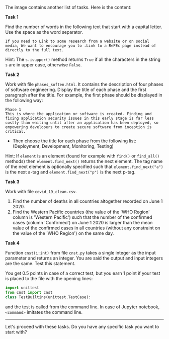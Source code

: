 The image contains another list of tasks. Here is the content:

**Task 1**

Find the number of words in the following text that start with a capital letter. Use the space as the word separator.

```
If you need to Link to some research from a website or on social media, We want to encourage you to .Link to a RePEc page instead of directly to the full text.
```

Hint: The `s.isupper()` method returns `True` if all the characters in the string `s` are in upper case, otherwise `False`.

**Task 2**

Work with file `phases_soften.html`. It contains the description of four phases of software engineering. Display the title of each phase and the first paragraph after the title. For example, the first phase should be displayed in the following way:

```
Phase 1
This is where the application or software is created. Finding and fixing application security issues in this early stage is far less costly than waiting until after an application has been deployed, so empowering developers to create secure software from inception is critical.
```

- Then choose the title for each phase from the following list: (Deployment, Development, Monitoring, Testing)

Hint: If `element` is an element (found for example with `find()` or `find_all()` methods) then `element.find_next()` returns the next element. The tag name of the next element is optionally specified such that `element.find_next("a")` is the next a-tag and `element.find_next("p")` is the next p-tag.

**Task 3**

Work with file `covid_19_clean.csv`.

1. Find the number of deaths in all countries altogether recorded on June 1 2020.
2. Find the Western Pacific countries (the value of the 'WHO Region' column is 'Western Pacific') such that the number of the confirmed cases (column 'Confirmed') on June 1 2020 is larger than the mean value of the confirmed cases in all countries (without any constraint on the value of the 'WHO Region') on the same day.

**Task 4**

Function `cnst(i:int)` from file `cnst.py` takes a single integer as the input parameter and returns an integer. You are said the output and input integers are the same. Test this statement.

You get 0.5 points in case of a correct test, but you earn 1 point if your test is placed to the file with the opening lines:

```python
import unittest
from cnst import cnst
class TestBuiltins(unittest.TestCase):
```

and the test is called from the command line. In case of Jupyter notebook, `<command>` imitates the command line.

---

Let's proceed with these tasks. Do you have any specific task you want to start with?